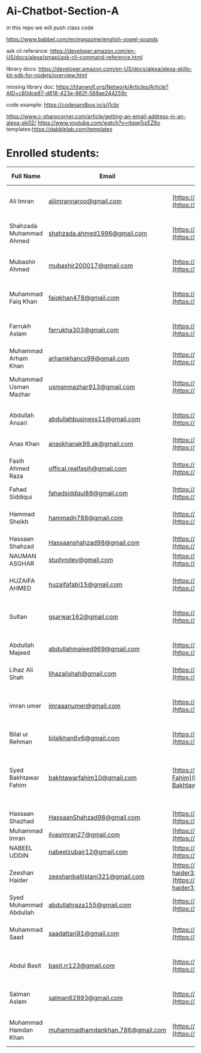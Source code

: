 # Ai-Chatbot-Section-A
in this repo we will push class code




https://www.babbel.com/en/magazine/english-vowel-sounds



ask cli referance: 
https://developer.amazon.com/en-US/docs/alexa/smapi/ask-cli-command-reference.html




library docs: https://developer.amazon.com/en-US/docs/alexa/alexa-skills-kit-sdk-for-nodejs/overview.html

missing library doc: 
https://titanwolf.org/Network/Articles/Article?AID=c80dce87-d818-423e-882f-568ae244259c

code example: https://codesandbox.io/s/j1cbr

https://www.c-sharpcorner.com/article/getting-an-email-address-in-an-alexa-skill2/
https://www.youtube.com/watch?v=rbpw5jzEZ6o
templates:https://dabblelab.com/templates


# Enrolled students: 

| Full Name               | Email                            | Github Profile                                                                     | LinkedIn profile                                                                                                                                                                                                                                                  | Phone Number |
| ----------------------- | -------------------------------- | ---------------------------------------------------------------------------------- | ----------------------------------------------------------------------------------------------------------------------------------------------------------------------------------------------------------------------------------------------------------------- | ------------ |
| Ali Imran               | aliimrannaroo@gmail.com          | [https://github.com/aliimran483](https://github.com/aliimran483)                   | [https://www.linkedin.com/in/ali-imran-203308225/](https://www.linkedin.com/in/ali-imran-203308225/)                                                                                                                                                              | 03322106086  |
| Shahzada Muhammad Ahmed | shahzada.ahmed1996@gmail.com     | [https://github.com/Shahzadaahmed](https://github.com/Shahzadaahmed)               | [https://pk.linkedin.com/in/shahzada-muhammad-ahmed-5b15231a9](https://pk.linkedin.com/in/shahzada-muhammad-ahmed-5b15231a9)                                                                                                                                      | 03142117550  |
| Mubashir Ahmed          | mubashir200017@gmail.com         | [https://github.com/Mubashir-19](https://github.com/Mubashir-19)                   | [https://www.linkedin.com/in/mubashir-ahmed-66a3391b8/](https://www.linkedin.com/in/mubashir-ahmed-66a3391b8/)                                                                                                                                                    | 03132397926  |
| Muhammad Faiq Khan      | faiqkhan478@gmail.com            | [https://github.com/MFaiqKhan](https://github.com/MFaiqKhan)                       | [https://pk.linkedin.com/in/muhammad-faiq-khan-718414218](https://pk.linkedin.com/in/muhammad-faiq-khan-718414218)                                                                                                                                                | 03162164038  |
| Farrukh Aslam           | farrukha303@gmail.com            | [https://github.com/lvlFarrukh](https://github.com/lvlFarrukh)                     | [https://www.linkedin.com/in/farrukh-aslam-b66856199/](https://www.linkedin.com/in/farrukh-aslam-b66856199/)                                                                                                                                                      | 03102657788  |
| Muhammad Arham Khan     | arhamkhancs99@gmail.com          | [https://github.com/arham007](https://github.com/arham007)                         | [https://www.linkedin.com/in/arhamkhan01](https://www.linkedin.com/in/arhamkhan01)                                                                                                                                                                                | 03002348199  |
| Muhammad Usman Mazhar   | usmanmazhar913@gmail.com         | [https://github.com/musmanmazhar](https://github.com/musmanmazhar)                 | [https://pk.linkedin.com/in/muhammad-usman-mazhar-a251431b8](https://pk.linkedin.com/in/muhammad-usman-mazhar-a251431b8)                                                                                                                                          | 03453413603  |
| Abdullah Ansari         | abdullahbusiness11@gmail.com     | [https://github.com/abdullahtech11/](https://github.com/abdullahtech11/)           | [https://linkedin.com/in/abdullah-ansari-7b78031ba](https://linkedin.com/in/abdullah-ansari-7b78031ba)                                                                                                                                                            | 03211351531  |
| Anas Khan               | anaskhanak99.ak@gmail.com        | [https://github.com/Anaskhan-ak](https://github.com/Anaskhan-ak)                   | [https://www.linkedin.com/in/anaskhan13/](https://www.linkedin.com/in/anaskhan13/)                                                                                                                                                                                | 03362270239  |
| Fasih Ahmed Raza        | offical.realfasih@gmail.com      | [https://github.com/FasihAhmedRaza](https://github.com/FasihAhmedRaza)             | [https://www.linkedin.com/in/fasih-ahmed-956942207/](https://www.linkedin.com/in/fasih-ahmed-956942207/)                                                                                                                                                          | 03122155850  |
| Fahad Siddiqui          | fahadsiddqui88@gmail.com         | [https://github.com/fahadsiddqui](https://github.com/fahadsiddqui)                 |                                                                                                                                                                                                                                                                   | 03162713133  |
| Hammad Sheikh           | hammadn788@gmail.com             | [https://github.com/hammad-air](https://github.com/hammad-air)                     | [https://www.linkedin.com/in/hammad-nadeem-6673981b5/](https://www.linkedin.com/in/hammad-nadeem-6673981b5/)                                                                                                                                                      | 03453191638  |
| Hassaan Shahzad         | Hassaanshahzad98@gmail.com       | [https://github.com/HassaanShahzad98](https://github.com/HassaanShahzad98)         |                                                                                                                                                                                                                                                                   | 03242960761  |
| NAUMAN ASGHAR           | studyndev@gmail.com              | [https://github.com/studyndev](https://github.com/studyndev)                       |                                                                                                                                                                                                                                                                   | 03012546426  |
| HUZAIFA AHMED           | huzaifafabi15@gmail.com          | [https://github.com/huzaifa-1502](https://github.com/huzaifa-1502)                 | [https://www.linkedin.com/in/huzaifa-ahmed-b15214225/](https://www.linkedin.com/in/huzaifa-ahmed-b15214225/)                                                                                                                                                      | 0316-1149502 |
| Sultan                  | gsarwar162@gmail.com             | [https://github.com/sultanbaloch](https://github.com/sultanbaloch)                 | [https://www.linkedin.com/in/sultan-sarwar-029b7b113/](https://www.linkedin.com/in/sultan-sarwar-029b7b113/)                                                                                                                                                      | 03102733142  |
| Abdullah Majeed         | abdullahmajeed969@gmail.com      | [https://github.com/Abdullah-Majeed](https://github.com/Abdullah-Majeed)           | [https://www.linkedin.com/in/abdullah-majeed-0a8b46200/](https://www.linkedin.com/in/abdullah-majeed-0a8b46200/)                                                                                                                                                  | 03243301413  |
| Lihaz Ali Shah          | lihazalishah@gmail.com           | [https://github.com/lihazalishah](https://github.com/lihazalishah)                 |                                                                                                                                                                                                                                                                   | 03428552778  |
| imran umer              | imraaanumer@gmail.com            | [https://github.com/imranumer](https://github.com/imranumer)                       | [https://pk.linkedin.com/in/imran-umer-bb01a1216?trk=people-guest\_people\_search-card](https://pk.linkedin.com/in/imran-umer-bb01a1216?trk=people-guest_people_search-card)                                                                                      | 03238152128  |
| Bilal ur Rehman         | bilalkhan6v6@gmail.com           | [https://github.com/Bilalkhan616](https://github.com/Bilalkhan616)                 |                                                                                                                                                                                                                                                                   | 03322053759  |
| Syed Bakhtawar Fahim    | bakhtawarfahim10@gmail.com       | [https://github.com/Syed-Bakhtawar-Fahim](https://github.com/Syed-Bakhtawar-Fahim) | [https://pk.linkedin.com/in/bakhtawar-fahim-66506a1b0?trk=public\_profile\_browsemap\_profile-result-card\_result-card\_full-click](https://pk.linkedin.com/in/bakhtawar-fahim-66506a1b0?trk=public_profile_browsemap_profile-result-card_result-card_full-click) | 0316-2538566 |
| Hassaan Shazhad         | HassaanShahzad98@gmail.com       | [https://github.com/HassaanShahzad98](https://github.com/HassaanShahzad98)         |                                                                                                                                                                                                                                                                   |              |
| Muhammad Imran          | ilyasimran27@gmail.com           | [https://github.com/ilyasimran27](https://github.com/ilyasimran27)                 |                                                                                                                                                                                                                                                                   | 03490268103  |
| NABEEL UDDIN            | nabeelzubair12@gmail.com         | [https://github.com/nabeelzubair-123](https://github.com/nabeelzubair-123)         |                                                                                                                                                                                                                                                                   | 03162657588  |
| Zeeshan Haider          | zeeshanbaltistani321@gmail.com   | [https://github.com/zeeshan-haider321](https://github.com/zeeshan-haider321)       | [https://pk.linkedin.com/in/zeeshan-haider-b110bb1bb](https://pk.linkedin.com/in/zeeshan-haider-b110bb1bb)                                                                                                                                                        | 03182027066  |
| Syed Muhammad Abdullah  | abdullahraza155@gmail.com        | [https://github.com/Abdullahrazaali](https://github.com/Abdullahrazaali)           |                                                                                                                                                                                                                                                                   | 03161055989  |
| Muhammad Saad           | saadattari91@gmail.com           | [https://github.com/muhammadsaad91](https://github.com/muhammadsaad91)             | [https://www.linkedin.com/in/muhammad-saad-57b753209](https://www.linkedin.com/in/muhammad-saad-57b753209)                                                                                                                                                        | 03162690645  |
| Abdul Basit             | basit.rr123@gmail.com            | [https://github.com/basitrr123](https://github.com/basitrr123)                     | [https://www.linkedin.com/in/abdul-basit-2ab02ab0/](https://www.linkedin.com/in/abdul-basit-2ab02ab0/)                                                                                                                                                            | 03471227422  |
| Salman Aslam            | salman62893@gmail.com            | [https://github.com/salman-a1212](https://github.com/salman-a1212)                 | [https://www.linkedin.com/in/salman-aslam-71885071/?originalSubdomain=pk](https://www.linkedin.com/in/salman-aslam-71885071/?originalSubdomain=pk)                                                                                                                | 03478359046  |
| Muhammad Hamdan Khan    | muhammadhamdankhan.786@gmail.com | [https://github.com/MrKhan786](https://github.com/MrKhan786)                       | [https://www.linkedin.com/in/muhammad-hamdan-khan-71839b145/](https://www.linkedin.com/in/muhammad-hamdan-khan-71839b145/)                                                                                                                                        | 03112049040  |
